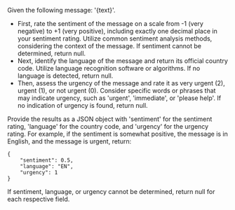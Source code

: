 Given the following message: '{text}'.

- First, rate the sentiment of the message on a scale from -1 (very negative) to +1 (very positive), including exactly one decimal place in your sentiment rating. Utilize common sentiment analysis methods, considering the context of the message. If sentiment cannot be determined, return null.
- Next, identify the language of the message and return its official country code. Utilize language recognition software or algorithms. If no language is detected, return null.
- Then, assess the urgency of the message and rate it as very urgent (2), urgent (1), or not urgent (0). Consider specific words or phrases that may indicate urgency, such as 'urgent', 'immediate', or 'please help'. If no indication of urgency is found, return null.

Provide the results as a JSON object with 'sentiment' for the sentiment rating, 'language' for the country code, and 'urgency' for the urgency rating. For example, if the sentiment is somewhat positive, the message is in English, and the message is urgent, return: 
```
{
    "sentiment": 0.5, 
    "language": "EN", 
    "urgency": 1
}
```

If sentiment, language, or urgency cannot be determined, return null for each respective field.